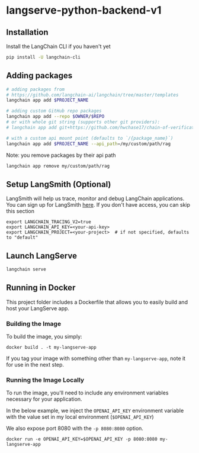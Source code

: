 # langserve-python-backend-v1

## Installation

Install the LangChain CLI if you haven't yet

```bash
pip install -U langchain-cli
```

## Adding packages

```bash
# adding packages from 
# https://github.com/langchain-ai/langchain/tree/master/templates
langchain app add $PROJECT_NAME

# adding custom GitHub repo packages
langchain app add --repo $OWNER/$REPO
# or with whole git string (supports other git providers):
# langchain app add git+https://github.com/hwchase17/chain-of-verification

# with a custom api mount point (defaults to `/{package_name}`)
langchain app add $PROJECT_NAME --api_path=/my/custom/path/rag
```

Note: you remove packages by their api path

```bash
langchain app remove my/custom/path/rag
```

## Setup LangSmith (Optional)
LangSmith will help us trace, monitor and debug LangChain applications. 
You can sign up for LangSmith [here](https://smith.langchain.com/). 
If you don't have access, you can skip this section


```shell
export LANGCHAIN_TRACING_V2=true
export LANGCHAIN_API_KEY=<your-api-key>
export LANGCHAIN_PROJECT=<your-project>  # if not specified, defaults to "default"
```

## Launch LangServe

```bash
langchain serve
```

## Running in Docker

This project folder includes a Dockerfile that allows you to easily build and host your LangServe app.

### Building the Image

To build the image, you simply:

```shell
docker build . -t my-langserve-app
```

If you tag your image with something other than `my-langserve-app`,
note it for use in the next step.

### Running the Image Locally

To run the image, you'll need to include any environment variables
necessary for your application.

In the below example, we inject the `OPENAI_API_KEY` environment
variable with the value set in my local environment
(`$OPENAI_API_KEY`)

We also expose port 8080 with the `-p 8080:8080` option.

```shell
docker run -e OPENAI_API_KEY=$OPENAI_API_KEY -p 8080:8080 my-langserve-app
```
